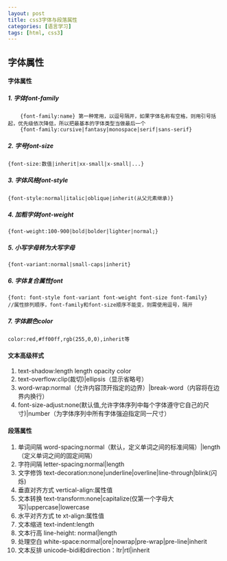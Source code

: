 ```yaml
---
layout: post
title: css3字体与段落属性
categories: [语言学习]
tags: [html, css3]
---
```

## 字体属性

#### 字体属性

##### 1. 字体font-family
	
	
```
	{font-family:name} 第一种常用，以逗号隔开，如果字体名称有空格，则用引号括起，优先级依次降低，所以把最基本的字体类型当做最后一个
	{font-family:cursive|fantasy|monospace|serif|sans-serif}
```

##### 2. 字号font-size
	
```	
{font-size:数值|inherit|xx-small|x-small|...}
```

##### 3. 字体风格font-style
	
```
{font-style:normal|italic|oblique|inherit(从父元素继承)}
```

##### 4. 加粗字体font-weight
	
```
{font-weight:100-900|bold|bolder|lighter|normal;}
```

##### 5. 小写字母转为大写字母
	
```
{font-variant:normal|small-caps|inherit}
```

##### 6. 字体复合属性font
	
```
{font: font-style font-variant font-weight font-size font-family}
//属性排列顺序，font-family和font-size顺序不能变，则需使用逗号，隔开
```

##### 7. 字体颜色color
	
```
color:red,#ff00ff,rgb(255,0,0),inherit等
```

#### 文本高级样式

1. text-shadow:length length opacity color
2. text-overflow:clip(裁切)\|ellipsis（显示省略号）
3. word-wrap:normal（允许内容顶开指定的边界）\|break-word（内容将在边界内换行）
4. font-size-adjust:none(默认值,允许字体序列中每个字体遵守它自己的尺寸)\|number（为字体序列中所有字体强迫指定同一尺寸）

#### 段落属性

1. 单词间隔 word-spacing:normal（默认，定义单词之间的标准间隔）\|length（定义单词之间的固定间隔）
2. 字符间隔 letter-spacing:normal\|length
3. 文字修饰 text-decoration:none\|underline\|overline\|line-through\|blink(闪烁)
4. 垂直对齐方式 vertical-align:属性值
5. 文本转换 text-transform:none\|capitalize(仅第一个字母大写)\|uppercase\|lowercase
6. 水平对齐方式 te xt-align:属性值
7. 文本缩进 text-indent:length
8. 文本行高 line-height: normal\|length
9. 处理空白 white-space:normal\|ore\|nowrap\|pre-wrap\|pre-line\|inherit
10. 文本反排 unicode-bidi和direction：ltr\|rtl\|inherit